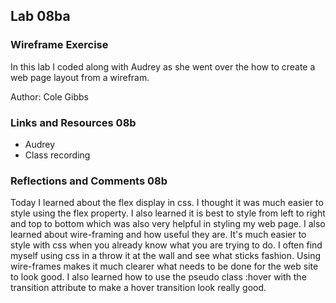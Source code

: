 ## Lab 08ba

### Wireframe Exercise

In this lab I coded along with Audrey as she went over the how to create a web page layout from a wirefram. 

Author: Cole Gibbs

### Links and Resources 08b

- Audrey
- Class recording

### Reflections and Comments 08b

Today I learned about the flex display in css. I thought it was much easier to style using the flex property. I also learned it is best to style from left to right and top to bottom which was also very helpful in styling my web page. I also learned about wire-framing and how useful they are. It's much easier to style with css when you already know what you are trying to do. I often find myself using css in a throw it at the wall and see what sticks fashion. Using wire-frames makes it much clearer what needs to be done for the web site to look good. I also learned how to use the pseudo class :hover with the transition attribute to make a hover transition look really good.
